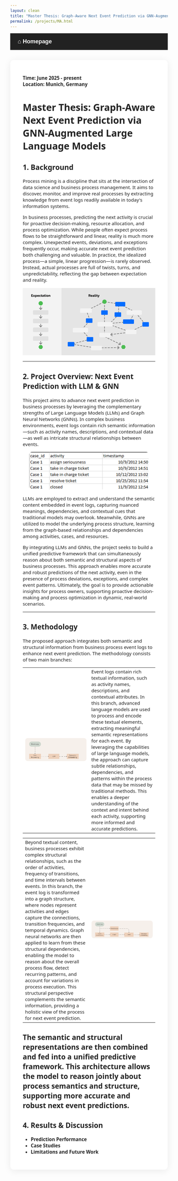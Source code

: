 ```yaml
---
layout: clean
title: "Master Thesis: Graph-Aware Next Event Prediction via GNN-Augmented Large Language Models"
permalink: /projects/MA.html
---
```


<!-- 顶部导航栏，只保留主页按钮 -->
<div style="background:#222; color:#fff; padding:16px 24px; display:flex; align-items:center; font-family:sans-serif;">
  <a href="/about.html" style="color:#fff; font-size:1.3em; font-weight:bold; text-decoration:none;">&#8962; Homepage</a>
</div>

<style>
  .main-content {
    max-width: 900px;
    margin: 32px auto;
    background: #fff;
    padding: 32px 40px;
    border-radius: 12px;
    box-shadow: 0 4px 24px rgba(0,0,0,0.08);
    font-family: 'Segoe UI', 'Helvetica Neue', Arial, 'Liberation Sans', sans-serif;
    font-size: 1.08em;
    color: #222;
  }
</style>

<div class="main-content" markdown="1">

**Time:** **June 2025 - present**  
**Location:** **Munich, Germany**

# Master Thesis: Graph-Aware Next Event Prediction via GNN-Augmented Large Language Models

## 1. Background

Process mining is a discipline that sits at the intersection of data science and business process management. It aims to discover, monitor, and improve real processes by extracting knowledge from event logs readily available in today's information systems.

In business processes, predicting the next activity is crucial for proactive decision-making, resource allocation, and process optimization. While people often expect process flows to be straightforward and linear, reality is much more complex. Unexpected events, deviations, and exceptions frequently occur, making accurate next event prediction both challenging and valuable. In practice, the idealized process—a simple, linear progression—is rarely observed. Instead, actual processes are full of twists, turns, and unpredictability, reflecting the gap between expectation and reality.

<!-- Insert a process mining overview illustration here -->
![Expectation vs. Reality](../images/ppm_comparision.png)

---

## 2. Project Overview: Next Event Prediction with LLM & GNN
This project aims to advance next event prediction in business processes by leveraging the complementary strengths of Large Language Models (LLMs) and Graph Neural Networks (GNNs). In complex business environments, event logs contain rich semantic information—such as activity names, descriptions, and contextual data—as well as intricate structural relationships between events.

<div style="text-align: center;">
  <img src="../images/MA1.png" alt="描述" style="max-width: 90%; border-radius: 8px;">
</div>

LLMs are employed to extract and understand the semantic content embedded in event logs, capturing nuanced meanings, dependencies, and contextual cues that traditional models may overlook. Meanwhile, GNNs are utilized to model the underlying process structure, learning from the graph-based relationships and dependencies among activities, cases, and resources.

By integrating LLMs and GNNs, the project seeks to build a unified predictive framework that can simultaneously reason about both semantic and structural aspects of business processes. This approach enables more accurate and robust predictions of the next activity, even in the presence of process deviations, exceptions, and complex event patterns. Ultimately, the goal is to provide actionable insights for process owners, supporting proactive decision-making and process optimization in dynamic, real-world scenarios.

---

## 3. Methodology
The proposed approach integrates both semantic and structural information from business process event logs to enhance next event prediction. The methodology consists of two main branches:
<table style="width:100%; table-layout:fixed;">
  <tr>
    <td style="width:50%; vertical-align:middle; text-align:center;"><img src="../images/MA2.png" alt="示意图" style="max-width:100%; border-radius:8px;"></td>
    <td style="width:50%; vertical-align:middle;">Event logs contain rich textual information, such as activity names, descriptions, and contextual attributes. In this branch, advanced language models are used to process and encode these textual elements, extracting meaningful semantic representations for each event. By leveraging the capabilities of large language models, the approach can capture subtle relationships, dependencies, and patterns within the process data that may be missed by traditional methods. This enables a deeper understanding of the context and intent behind each activity, supporting more informed and accurate predictions.</td>
  </tr>
</table>

<table style="width:100%; table-layout:fixed;">
  <tr>
    <td style="width:50%; vertical-align:middle;">Beyond textual content, business processes exhibit complex structural relationships, such as the order of activities, frequency of transitions, and time intervals between events. In this branch, the event log is transformed into a graph structure, where nodes represent activities and edges capture the connections, transition frequencies, and temporal dynamics. Graph neural networks are then applied to learn from these structural dependencies, enabling the model to reason about the overall process flow, detect recurring patterns, and account for variations in process execution. This structural perspective complements the semantic information, providing a holistic view of the process for next event prediction.</td>
    <td style="width:50%; vertical-align:middle; text-align:center;"><img src="../images/MA3.png" alt="示意图" style="max-width:100%; border-radius:8px;"></td>
  </tr>
</table>

The semantic and structural representations are then combined and fed into a unified predictive framework. This architecture allows the model to reason jointly about process semantics and structure, supporting more accurate and robust next event predictions.
---

## 4. Results & Discussion
- **Prediction Performance**
- **Case Studies**
- **Limitations and Future Work**

</div>
